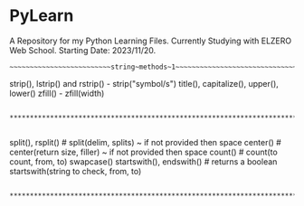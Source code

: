 # PyLearn

A Repository for my Python Learning Files.
Currently Studying with ELZERO Web School.
Starting Date: 2023/11/20.

~~~~~~~~~~~~~~~~~~~~~~~~~~~~~~~~~~~~~~~~~~~~~~~~~~~~~~~~~~~~~~~~~~~~~~~~
~~~~~~~~~~~~~~~~~~~~~~~~~string~methods~1~~~~~~~~~~~~~~~~~~~~~~~~~~~~~~~
~~~~~~~~~~~~~~~~~~~~~~~~~~~~~~~~~~~~~~~~~~~~~~~~~~~~~~~~~~~~~~~~~~~~~~~~
strip(), lstrip() and rstrip() - strip("symbol/s")
title(), capitalize(), upper(), lower()
zfill() - zfill(width)
~~~~~~~~~~~~~~~~~~~~~~~~~~~~~~~~~~~~~~~~~~~~~~~~~~~~~~~~~~~~~~~~~~~~~~~~

************************************************************************

~~~~~~~~~~~~~~~~~~~~~~~~~~~~~~~~~~~~~~~~~~~~~~~~~~~~~~~~~~~~~~~~~~~~~~~~
~~~~~~~~~~~~~~~~~~~~~~~~~string~methods~2~~~~~~~~~~~~~~~~~~~~~~~~~~~~~~~
~~~~~~~~~~~~~~~~~~~~~~~~~~~~~~~~~~~~~~~~~~~~~~~~~~~~~~~~~~~~~~~~~~~~~~~~
split(), rsplit() # split(delim, splits)  ~ if not provided then space
center() # center(return size, filler) ~ if not provided then space
count() # count(to count, from, to)
swapcase()
startswith(), endswith() # returns a boolean
startswith(string to check, from, to)
~~~~~~~~~~~~~~~~~~~~~~~~~~~~~~~~~~~~~~~~~~~~~~~~~~~~~~~~~~~~~~~~~~~~~~~~

************************************************************************
